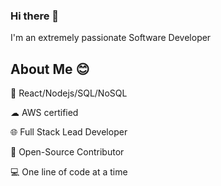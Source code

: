 ### Hi there 👋

I'm an extremely passionate Software Developer

## About Me 😊

📱 React/Nodejs/SQL/NoSQL

☁ AWS certified

🌐 Full Stack Lead Developer

📖 Open-Source Contributor

💻 One line of code at a time


        
